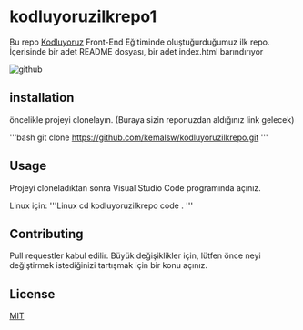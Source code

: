 # kodluyoruzilkrepo1
Bu repo [Kodluyoruz](https://kodluyoruz.org/) Front-End Eğitiminde oluştuğurduğumuz ilk repo. İçerisinde bir adet README dosyası, bir adet index.html barındırıyor

![github](README.md/projem/goruntu.png)

## installation

öncelikle projeyi clonelayın. (Buraya sizin reponuzdan aldığınız link gelecek)

'''bash
git clone https://github.com/kemalsw/kodluyoruzilkrepo.git
'''

## Usage

Projeyi cloneladıktan sonra Visual Studio Code programında açınız.

Linux için:
'''Linux
cd kodluyoruzilkrepo
code .
'''

## Contributing
Pull requestler kabul edilir. Büyük değişiklikler için, lütfen önce neyi değiştirmek istediğinizi tartışmak için bir konu açınız.

## License
[MIT](https://choosealicense.com/licenses/mit/)

